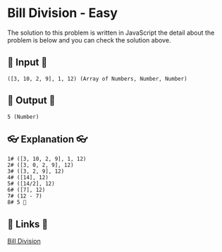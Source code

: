 # Bill Division - Easy

The solution to this problem is written in JavaScript the detail about the problem is below and you can check the solution above.

## 🥚 Input 🥚

```
([3, 10, 2, 9], 1, 12) (Array of Numbers, Number, Number)
```

## 🐣 Output 🐣

```
5 (Number)
```

## 👓 Explanation 👓

```
1# ([3, 10, 2, 9], 1, 12)
2# ([3, 0, 2, 9], 12)
3# ([3, 2, 9], 12)
4# ([14], 12)
5# ([14/2], 12)
6# ([7], 12)
7# (12 - 7)
8# 5 🎉
```

## 🔗 Links 🔗

[Bill Division](https://www.hackerrank.com/challenges/bon-appetit/problem)
